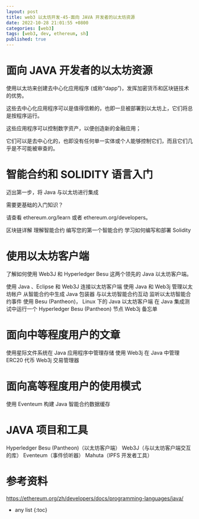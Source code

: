 ```yaml
---
layout: post 
title: web3 以太坊开发-45-面向 JAVA 开发者的以太坊资源
date: 2022-10-28 21:01:55 +0800
categories: [web3] 
tags: [web3, dev, ethereum, sh]
published: true
---
```


# 面向 JAVA 开发者的以太坊资源

使用以太坊来创建去中心化应用程序 (或称“dapp”)，发挥加密货币和区块链技术的优势。 

这些去中心化应用程序可以是值得信赖的，也即一旦被部署到以太坊上，它们将总是按程序运行。 

这些应用程序可以控制数字资产，以便创造新的金融应用； 

它们可以是去中心化的，也即没有任何单一实体或个人能够控制它们，而且它们几乎是不可能被审查的。

# 智能合约和 SOLIDITY 语言入门

迈出第一步，将 Java 与以太坊进行集成

需要更基础的入门知识？ 

请查看 ethereum.org/learn 或者 ethereum.org/developers。

区块链详解
理解智能合约
编写您的第一个智能合约
学习如何编写和部署 Solidity

# 使用以太坊客户端

了解如何使用 Web3J 和 Hyperledger Besu 这两个领先的 Java 以太坊客户端。

使用 Java 、Eclipse 和 Web3J 连接以太坊客户端
使用 Java 和 Web3j 管理以太坊帐户
从智能合约中生成 Java 包装器
与以太坊智能合约互动
监听以太坊智能合约事件
使用 Besu (Pantheon)， Linux 下的 Java 以太坊客户端
在 Java 集成测试中运行一个 Hyperledger Besu (Pantheon) 节点
Web3j 备忘单

# 面向中等程度用户的文章

使用星际文件系统在 Java 应用程序中管理存储
使用 Web3j 在 Java 中管理 ERC20 代币
Web3j 交易管理器

# 面向高等程度用户的使用模式

使用 Eventeum 构建 Java 智能合约数据缓存

# JAVA 项目和工具

Hyperledger Besu (Pantheon)（以太坊客户端）
Web3J（与以太坊客户端交互的库）
Eventeum（事件侦听器）
Mahuta（IPFS 开发者工具）

# 参考资料

https://ethereum.org/zh/developers/docs/programming-languages/java/

* any list
{:toc}